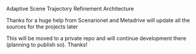 Adaptive Scene Trajectory Refinement Architecture

Thanks for a huge help from Scenarionet and Metadrive will update all the sources for the projects later

This will be moved to a private repo and will continue development there (planning to publish so). Thanks!
